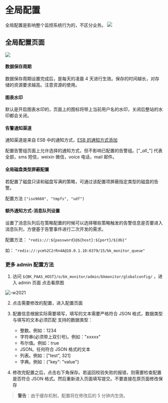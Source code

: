 # 全局配置

全局配置是影响整个监控系统行为的，不区分业务。
![](media/16618557290241.jpg)

## 全局配置页面

![](media/16618557771155.jpg)


#### 数据保存周期

数据保存周期设置完成后，是每天的凌晨 4 天进行生效。保存的时间越长，对存储的资源要求越高。注意资源的使用。

#### 图表水印

默认是开启图表水印的，页面上的图标将带上当前用户名的水印，关闭后整站的水印都会关闭。

#### 告警通知渠道

通知渠道是来自 ESB 中的通知方式，[ESB 的通知方式添加](../ProductFeatures/alarm-configurations/notify_setting.md)


配置告警组页面上允许选择的通知方式，但不影响已配置的告警组。["\__all__"] 代表全部，sms 短信，weixin 微信，voice 电话，mail 邮件。

#### 全局磁盘类型屏蔽配置

若配置了磁盘只读和磁盘写满的策略，可通过该配置项屏蔽指定类型的磁盘的告警。

配置方法 `["iso9660", "tmpfs", "udf"]`

#### 额外通知方式-消息队列设置

设置了消息队列后在策略配置的时候可以选择哪些策略触发的告警信息是否要进入消息队列，方便基于告警事件进行二次开发的需求。

配置方法： `"redis://:${password}@${host}:${port}/${db}"`

如： `"redis://:ycm%2C2rRn4A@10.0.1.10:6379/15/bk_monitor_queue"`

### 更多 admin 配置方法

1. 访问  `${BK_PAAS_HOST}/o/bk_monitor/admin/bkmonitor/globalconfig/` ，进入 admin 页面
点击看原图

![-w2021](media/15746678905653.jpg)

2. 点击需要修改的配置，进入配置页面

3. 配置信息根据实际需要填写，填写的文本需要严格符合 JSON 格式，数据类型与填写的文本必须匹配
支持的数据类型：
    - 整数。例如：1234
    - 字符串(必须带上双引号)。例如："xxxxx"
    - 布尔值。例如：true
    - JSON。任何符合 JSON 格式的文本
    - 列表。例如：["test", 321]
    - 字典。例如：{"key": "value"}

4. 修改完配置之后，点击右下角保存。若返回校验失败的报错，则需要检查配置是否符合 JSON 格式。然后重新进入页面填写提交。不要直接在原页面修改保存

> **警告**：由于缓存机制，配置将在修改后的 5 分钟内生效。

